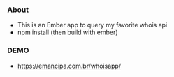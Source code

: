 ### About
- This is an Ember app to query my favorite whois api
- npm install (then build with ember)


### DEMO
- https://emancipa.com.br/whoisapp/
